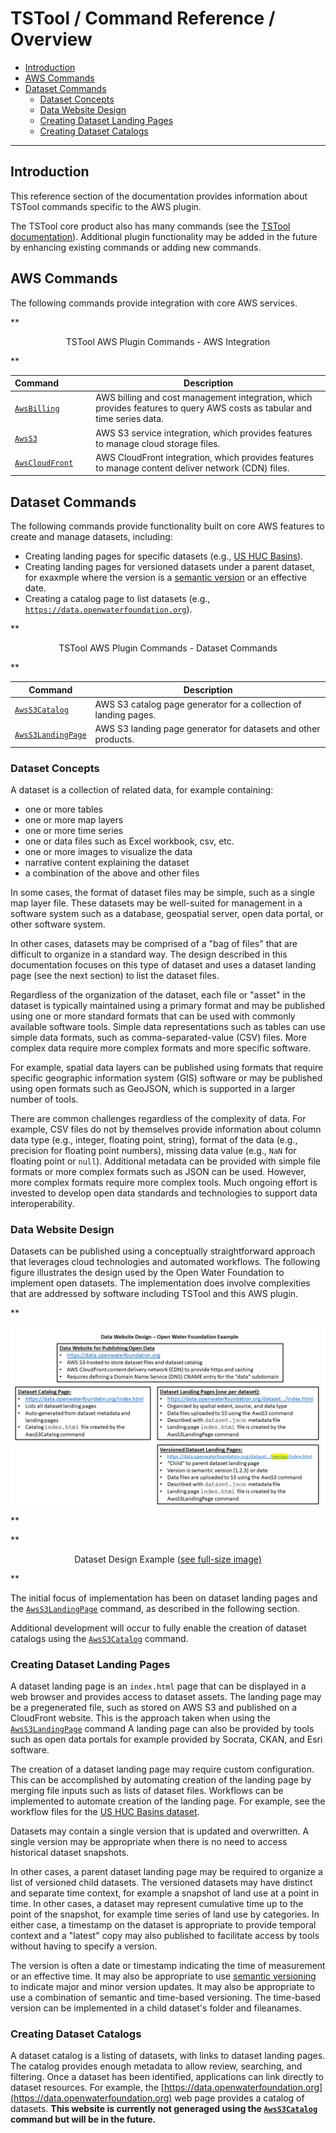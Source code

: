 # TSTool / Command Reference / Overview #

*   [Introduction](#introduction)
*   [AWS Commands](#aws-commands)
*   [Dataset Commands](#dataset-commands)
    +   [Dataset Concepts](#dataset-concepts)
    +   [Data Website Design](#data-website-design)
    +   [Creating Dataset Landing Pages](#creating-dataset-landing-pages)
    +   [Creating Dataset Catalogs](#creating-dataset-catalogs)

-------------------

## Introduction ##

This reference section of the documentation provides information about TSTool commands specific to the AWS plugin.

The TSTool core product also has many commands (see the
[TSTool documentation](https://opencdss.state.co.us/tstool/latest/doc-user/command-ref/overview/)).
Additional plugin functionality may be added in the future by enhancing existing commands or adding new commands.

## AWS Commands ##

The following commands provide integration with core AWS services.

**<p style="text-align: center;">
TSTool AWS Plugin Commands - AWS Integration
</p>**

| **Command**&nbsp;&nbsp;&nbsp;&nbsp;&nbsp;&nbsp;&nbsp;&nbsp;&nbsp;&nbsp;&nbsp;&nbsp; | **Description** |
| -- | -- |
| [`AwsBilling`](AwsBilling/AwsBilling.md) | AWS billing and cost management integration, which provides features to query AWS costs as tabular and time series data. |
| [`AwsS3`](AwsS3/AwsS3.md) | AWS S3 service integration, which provides features to manage cloud storage files. |
| [`AwsCloudFront`](AwsCloudFront/AwsCloudFront.md) | AWS CloudFront integration, which provides features to manage content deliver network (CDN) files. |

## Dataset Commands ##

The following commands provide functionality built on core AWS features to create and manage datasets, including:

*   Creating landing pages for specific datasets (e.g.,
    [US HUC Basins](https://data.openwaterfoundation.org/country/us/usgs/huc-basins/)).
*   Creating landing pages for versioned datasets under a parent dataset,
    for exaxmple where the version is a [semantic version](https://semver.org/)
    or an effective date.
*   Creating a catalog page to list datasets (e.g.,
    [`https://data.openwaterfoundation.org`](https://data.openwaterfoundation.org)).

**<p style="text-align: center;">
TSTool AWS Plugin Commands - Dataset Commands
</p>**

| **Command** | **Description** |
| -- | -- |
| [`AwsS3Catalog`](AwsS3Catalog/AwsS3Catalog.md) | AWS S3 catalog page generator for a collection of landing pages. |
| [`AwsS3LandingPage`](AwsS3LandingPage/AwsS3LandingPage.md) | AWS S3 landing page generator for datasets and other products. |

### Dataset Concepts ###

A dataset is a collection of related data, for example containing:

*   one or more tables
*   one or more map layers
*   one or more time series
*   one or data files such as Excel workbook, csv, etc.
*   one or more images to visualize the data
*   narrative content explaining the dataset
*   a combination of the above and other files

In some cases, the format of dataset files may be simple, such as a single map layer file.
These datasets may be well-suited for management in a software system such as a database,
geospatial server, open data portal, or other software system.

In other cases, datasets may be comprised of a "bag of files" that are difficult to organize in a standard way.
The design described in this documentation focuses on this type of dataset and uses a dataset landing page
(see the next section) to list the dataset files.

Regardless of the organization of the dataset,
each file or "asset" in the dataset is typically maintained using a primary format and may be
published using one or more standard formats that can be used with commonly available software tools.
Simple data representations such as tables can use simple data formats, such as comma-separated-value (CSV) files.
More complex data require more complex formats and more specific software.

For example, spatial data layers can be published using formats that require specific geographic information system (GIS)
software or may be published using open formats such as GeoJSON,
which is supported in a larger number of tools.

There are common challenges regardless of the complexity of data.
For example, CSV files do not by themselves provide information about column data type (e.g., integer, floating point, string),
format of the data (e.g., precision for floating point numbers), missing data value (e.g., `NaN` for floating point or `null`).
Additional metadata can be provided with simple file formats or more complex formats such as JSON can be used.
However, more complex formats require more complex tools.
Much ongoing effort is invested to develop open data standards and technologies to support data interoperability.

### Data Website Design ###

Datasets can be published using a conceptually straightforward approach that leverages cloud technologies
and automated workflows.
The following figure illustrates the design used by the Open Water Foundation to implement open datasets.
The implementation does involve complexities that are addressed by software including
TSTool and this AWS plugin.

**<p style="text-align: center;">
![dataset-design.png](dataset-design.png)
</p>**

**<p style="text-align: center;">
Dataset Design Example (<a href="../dataset-design.png">see full-size image)</a>
</p>**

The initial focus of implementation has been on dataset landing pages
and the [`AwsS3LandingPage`](AwsS3LandingPage/AwsS3LandingPage.md) command,
as described in the following section.

Additional development will occur to fully enable the creation of dataset catalogs using the
[`AwsS3Catalog`](AwsS3Catalog/AwsS3Catalog.md) command.

### Creating Dataset Landing Pages ###

A dataset landing page is an `index.html` page that can be displayed in a web browser and provides access to dataset assets.
The landing page may be a pregenerated file, such as stored on AWS S3 and published on a CloudFront website.
This is the approach taken when using the [`AwsS3LandingPage`](AwsS3LandingPage/AwsS3LandingPage.md) command
A landing page can also be provided by tools such as open data portals for example provided by Socrata, CKAN, and Esri software.

The creation of a dataset landing page may require custom configuration.
This can be accomplished by automating creation of the landing page by merging file inputs such as lists of dataset files.
Workflows can be implemented to automate creation of the landing page.
For example, see the workflow files for the
[US HUC Basins dataset](https://github.com/OpenWaterFoundation/owf-data-us-huc-basins/tree/main/workflow).

Datasets may contain a single version that is updated and overwritten.
A single version may be appropriate when there is no need to access historical dataset snapshots.

In other cases, a parent dataset landing page may be required to organize a list of versioned child datasets.
The versioned datasets may have distinct and separate time context,
for example a snapshot of land use at a point in time.
In other cases, a dataset may represent cumulative time up to the point of the snapshot,
for example time series of land use by categories.
In either case, a timestamp on the dataset is appropriate to provide temporal context and a "latest"
copy may also published to facilitate access by tools without having to specify a version.

The version is often a date or timestamp indicating the time of measurement or an effective time.
It may also be appropriate to use [semantic versioning](https://semver.org/) to indicate major and minor version updates.
It may also be appropriate to use a combination of semantic and time-based versioning.
The time-based version can be implemented in a child dataset's folder and fileanames.

### Creating Dataset Catalogs ###

A dataset catalog is a listing of datasets, with links to dataset landing pages.
The catalog provides enough metadata to allow review, searching, and filtering.
Once a dataset has been identified, applications can link directly to dataset resources.
For example, the [https://data.openwaterfoundation.org](https://data.openwaterfoundation.org) web page
provides a catalog of datasets.  **This website is currently not generaged using the [`AwsS3Catalog`](AwsS3Catalog/AwsS3Catalog.md) command
but will be in the future.**
